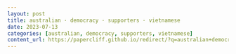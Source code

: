 ```yaml
---
layout: post
title: australian · democracy · supporters · vietnamese
date: 2023-07-13
categories: [australian, democracy, supporters, vietnamese]
content_url: https://papercliff.github.io/redirect/?q=australian+democracy+supporters+vietnamese&tbs=cdr:1,cd_min:7/12/2023,cd_max:7/14/2023
---
```

